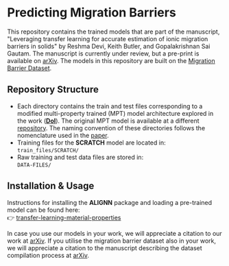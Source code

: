 # Predicting Migration Barriers

This repository contains the trained models that are part of the manuscript, "Leveraging transfer learning for accurate estimation of ionic migration barriers in solids" by Reshma Devi, Keith Butler, and Gopalakrishnan Sai Gautam. The manuscript is currently under review, but a pre-print is available on [arXiv](https://arxiv.org/abs/2508.06436). The models in this repository are built on the [Migration Barrier Dataset](https://github.com/sai-mat-group/migration-barrier-dataset/tree/main). 

## Repository Structure

- Each directory contains the train and test files corresponding to a modified multi-property trained (MPT) model architecture explored in the work (**[DoI](https://doi.org/10.1038/s41524-024-01486-1)**). The original MPT model is available at a different [repository](https://github.com/sai-mat-group/transfer-learning-material-properties). The naming convention of these directories follows the nomenclature used in the [paper](https://arxiv.org/abs/2508.06436).
- Training files for the **SCRATCH** model are located in:  
  `train_files/SCRATCH/`
- Raw training and test data files are stored in:  
  `DATA-FILES/`

## Installation & Usage

Instructions for installing the **ALIGNN** package and loading a pre-trained model can be found here:  
👉 [transfer-learning-material-properties](https://github.com/sai-mat-group/transfer-learning-material-properties)

In case you use our models in your work, we will appreciate a citation to our work at [arXiv](https://arxiv.org). If you utilise the migration barrier dataset also in your work, we will appreciate a citation to the manuscript describing the dataset compilation process at [arXiv](https://arxiv.org/abs/2508.06436).
